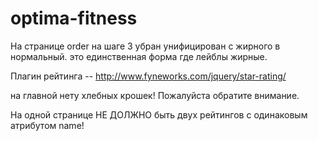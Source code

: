 optima-fitness
==============

На странице order на шаге 3 убран унифицирован с жирного в нормальный. это единственная форма где лейблы жирные.

Плагин рейтинга -- http://www.fyneworks.com/jquery/star-rating/

на главной нету хлебных крошек! Пожалуйста обратите внимание. 

На одной странице НЕ ДОЛЖНО быть двух рейтингов с одинаковым атрибутом name!
